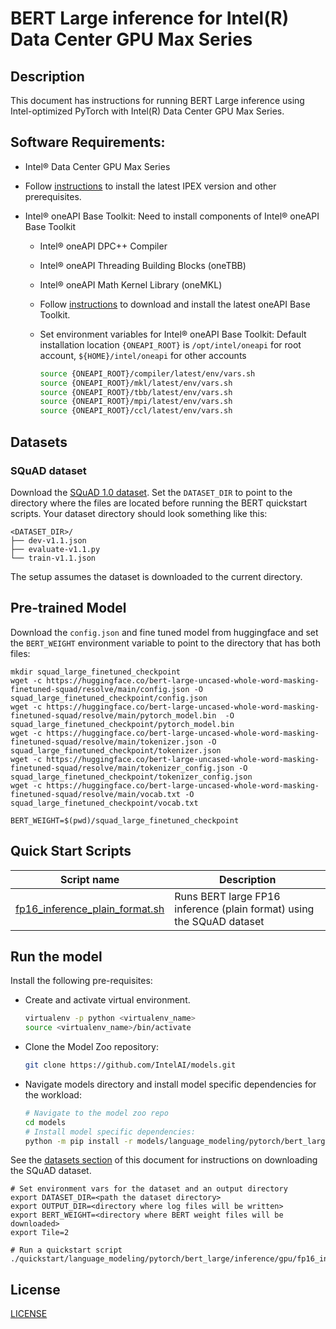 <!--- 0. Title -->
# BERT Large inference for Intel(R) Data Center GPU Max Series

<!-- 10. Description -->
## Description

This document has instructions for running BERT Large inference using
Intel-optimized PyTorch with Intel(R) Data Center GPU Max Series.

<!--- 20. GPU Setup -->
## Software Requirements:
- Intel® Data Center GPU Max Series
- Follow [instructions](https://intel.github.io/intel-extension-for-pytorch/xpu/latest/tutorials/installation.html) to install the latest IPEX version and other prerequisites.

- Intel® oneAPI Base Toolkit: Need to install components of Intel® oneAPI Base Toolkit
  - Intel® oneAPI DPC++ Compiler
  - Intel® oneAPI Threading Building Blocks (oneTBB)
  - Intel® oneAPI Math Kernel Library (oneMKL)
  - Follow [instructions](https://www.intel.com/content/www/us/en/developer/tools/oneapi/base-toolkit-download.html?operatingsystem=linux&distributions=offline) to download and install the latest oneAPI Base Toolkit.

  - Set environment variables for Intel® oneAPI Base Toolkit: 
    Default installation location `{ONEAPI_ROOT}` is `/opt/intel/oneapi` for root account, `${HOME}/intel/oneapi` for other accounts
    ```bash
    source {ONEAPI_ROOT}/compiler/latest/env/vars.sh
    source {ONEAPI_ROOT}/mkl/latest/env/vars.sh
    source {ONEAPI_ROOT}/tbb/latest/env/vars.sh
    source {ONEAPI_ROOT}/mpi/latest/env/vars.sh
    source {ONEAPI_ROOT}/ccl/latest/env/vars.sh
    ```

<!--- 30. Datasets -->
## Datasets

### SQuAD dataset

Download the [SQuAD 1.0 dataset](https://github.com/huggingface/transformers/tree/v4.0.0/examples/question-answering#fine-tuning-bert-on-squad10).
Set the `DATASET_DIR` to point to the directory where the files are located before
running the BERT quickstart scripts. Your dataset directory should look something
like this:
```
<DATASET_DIR>/
├── dev-v1.1.json
├── evaluate-v1.1.py
└── train-v1.1.json
```
The setup assumes the dataset is downloaded to the current directory. 

## Pre-trained Model

Download the `config.json` and fine tuned model from huggingface and set the `BERT_WEIGHT` environment variable to point to the directory that has both files:

```
mkdir squad_large_finetuned_checkpoint
wget -c https://huggingface.co/bert-large-uncased-whole-word-masking-finetuned-squad/resolve/main/config.json -O squad_large_finetuned_checkpoint/config.json
wget -c https://huggingface.co/bert-large-uncased-whole-word-masking-finetuned-squad/resolve/main/pytorch_model.bin  -O squad_large_finetuned_checkpoint/pytorch_model.bin
wget -c https://huggingface.co/bert-large-uncased-whole-word-masking-finetuned-squad/resolve/main/tokenizer.json -O squad_large_finetuned_checkpoint/tokenizer.json
wget -c https://huggingface.co/bert-large-uncased-whole-word-masking-finetuned-squad/resolve/main/tokenizer_config.json -O squad_large_finetuned_checkpoint/tokenizer_config.json
wget -c https://huggingface.co/bert-large-uncased-whole-word-masking-finetuned-squad/resolve/main/vocab.txt -O squad_large_finetuned_checkpoint/vocab.txt

BERT_WEIGHT=$(pwd)/squad_large_finetuned_checkpoint
```

<!--- 40. Quick Start Scripts -->
## Quick Start Scripts

| Script name | Description |
|-------------|-------------|
| [fp16_inference_plain_format.sh](fp16_inference_plain_format.sh) | Runs BERT large FP16 inference (plain format) using the SQuAD dataset |

<!--- 50. Baremetal -->
## Run the model
Install the following pre-requisites:
* Create and activate virtual environment.
  ```bash
  virtualenv -p python <virtualenv_name>
  source <virtualenv_name>/bin/activate
  ```
* Clone the Model Zoo repository:
  ```bash
  git clone https://github.com/IntelAI/models.git
  ```
* Navigate models directory and install model specific dependencies for the workload:
  ```bash
  # Navigate to the model zoo repo
  cd models
  # Install model specific dependencies:
  python -m pip install -r models/language_modeling/pytorch/bert_large/inference/gpu/requirements.txt
  ```

See the [datasets section](#datasets) of this document for instructions on
downloading the SQuAD dataset.

```
# Set environment vars for the dataset and an output directory
export DATASET_DIR=<path the dataset directory>
export OUTPUT_DIR=<directory where log files will be written>
export BERT_WEIGHT=<directory where BERT weight files will be downloaded>
export Tile=2

# Run a quickstart script
./quickstart/language_modeling/pytorch/bert_large/inference/gpu/fp16_inference_plain_format.sh
```

<!--- 80. License -->
## License

[LICENSE](/LICENSE)
